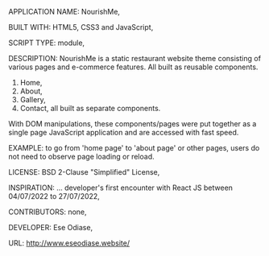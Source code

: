 APPLICATION NAME: NourishMe,

BUILT WITH: HTML5, CSS3 and JavaScript,

SCRIPT TYPE: module,

DESCRIPTION: NourishMe is a static restaurant website theme consisting of various pages and e-commerce features. All built as reusable components. 
1. Home,
2. About,
3. Gallery,
4. Contact,
all built as separate components.

With DOM manipulations, these components/pages were put together as a single page JavaScript application and are accessed with fast speed.

EXAMPLE: to go from 'home page' to 'about page' or other pages, users do not need to observe page loading or reload.

LICENSE: BSD 2-Clause "Simplified" License,

INSPIRATION: ... developer's first encounter with React JS between 04/07/2022 to 27/07/2022,

CONTRIBUTORS: none,

DEVELOPER: Ese Odiase,

URL: http://www.eseodiase.website/
